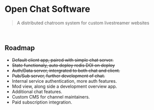 # Open Chat Software

> A distributed chatroom system for custom livestreamer websites

<br>

## Roadmap

* ~~Default client app, paired with simple chat server.~~
* ~~State functionaly, auto deploy redis DOI on deploy~~
* ~~Auth/Data server, intergrated to both chat and client.~~
* ~~Pub/Sub server, further development of chat.~~
* Internal service authentication, more auth features.
* Mod view, along side a development overview app.
* Additional chat features.
* Custom CMS for channel maintainers.
* Paid subscription integration.